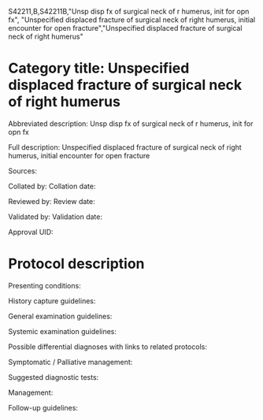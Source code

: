 S42211,B,S42211B,"Unsp disp fx of surgical neck of r humerus, init for opn fx", "Unspecified displaced fracture of surgical neck of right humerus, initial encounter for open fracture","Unspecified displaced fracture of surgical neck of right humerus"
# Category title: Unspecified displaced fracture of surgical neck of right humerus

Abbreviated description: Unsp disp fx of surgical neck of r humerus, init for opn fx

Full description: Unspecified displaced fracture of surgical neck of right humerus, initial encounter for open fracture

Sources:

Collated by:
Collation date:

Reviewed by:
Review date:

Validated by:
Validation date:

Approval UID:

# Protocol description

Presenting conditions:

History capture guidelines:

General examination guidelines:

Systemic examination guidelines:

Possible differential diagnoses with links to related protocols:

Symptomatic / Palliative management:

Suggested diagnostic tests:

Management:

Follow-up guidelines:
